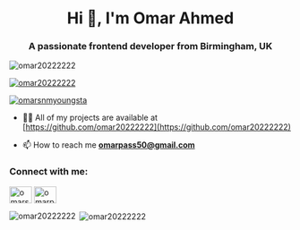 <h1 align="center">Hi 👋, I'm Omar Ahmed</h1>
<h3 align="center">A passionate frontend developer from Birmingham, UK</h3>

<p align="left"> <img src="https://komarev.com/ghpvc/?username=omar20222222&label=Profile%20views&color=0e75b6&style=flat" alt="omar20222222" /> </p>

<p align="left"> <a href="https://github.com/ryo-ma/github-profile-trophy"><img src="https://github-profile-trophy.vercel.app/?username=omar20222222" alt="omar20222222" /></a> </p>

<p align="left"> <a href="https://twitter.com/omarsnmyoungsta" target="blank"><img src="https://img.shields.io/twitter/follow/omarsnmyoungsta?logo=twitter&style=for-the-badge" alt="omarsnmyoungsta" /></a> </p>

- 👨‍💻 All of my projects are available at [https://github.com/omar20222222](https://github.com/omar20222222)

- 📫 How to reach me **omarpass50@gmail.com**

<h3 align="left">Connect with me:</h3>
<p align="left">
<a href="https://twitter.com/omarsnmyoungsta" target="blank"><img align="center" src="https://raw.githubusercontent.com/rahuldkjain/github-profile-readme-generator/master/src/images/icons/Social/twitter.svg" alt="omarsnmyoungsta" height="30" width="40" /></a>
<a href="https://linkedin.com/in/omarpass50@gmail.com" target="blank"><img align="center" src="https://raw.githubusercontent.com/rahuldkjain/github-profile-readme-generator/master/src/images/icons/Social/linked-in-alt.svg" alt="omarpass50@gmail.com" height="30" width="40" /></a>
</p>

<p><img align="left" src="https://github-readme-stats.vercel.app/api/top-langs?username=omar20222222&show_icons=true&locale=en&layout=compact" alt="omar20222222" /></p>

<p>&nbsp;<img align="center" src="https://github-readme-stats.vercel.app/api?username=omar20222222&show_icons=true&locale=en" alt="omar20222222" /></p>
